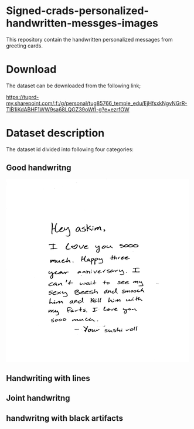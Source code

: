 # Signed-crads-personalized-handwritten-messges-images

This repository contain the handwritten personalized messages from greeting cards.

# Download
The dataset can be downloaded from the following link;

https://tuprd-my.sharepoint.com/:f:/g/personal/tug85766_temple_edu/EjHfsxkNgvNGrR-TlB1iKdABHF1WW9sa68LQGZ39oWfI-g?e=ezrfOW


# Dataset description
The dataset id divided into following four categories:
## Good handwritng
<img src="https://github.com/sidrahhanif/Signed-crads-personalized-handwritten-messges-images/blob/main/images/0dcf760d-fbf3-477c-89d6-3d8649789972-trans.png"  width="500" height="500">

## Handwriting with lines




## Joint handwritng


## handwritng with black artifacts


